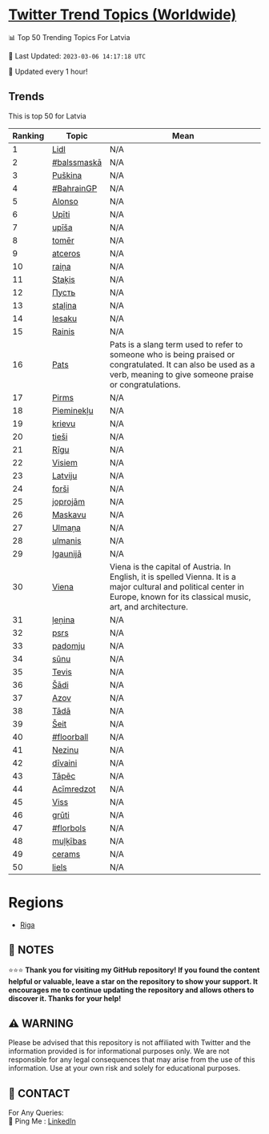 [Twitter Trend Topics (Worldwide)](https://github.com/ErcinDedeoglu/Twitter-Trend-Topics)
==========


📊 Top 50 Trending Topics For Latvia

📆 Last Updated: `2023-03-06 14:17:18 UTC`

🔧 Updated every 1 hour!


## Trends

This is top 50 for Latvia

| Ranking | Topic | Mean |
| ------- | ------------ | ------------ |
| 1 | [Lidl](http://twitter.com/search?q=Lidl) | N/A |
| 2 | [#balssmaskā](http://twitter.com/search?q=%23balssmask%c4%81) | N/A |
| 3 | [Puškina](http://twitter.com/search?q=Pu%c5%a1kina) | N/A |
| 4 | [#BahrainGP](http://twitter.com/search?q=%23BahrainGP) | N/A |
| 5 | [Alonso](http://twitter.com/search?q=Alonso) | N/A |
| 6 | [Upīti](http://twitter.com/search?q=Up%c4%abti) | N/A |
| 7 | [upīša](http://twitter.com/search?q=up%c4%ab%c5%a1a) | N/A |
| 8 | [tomēr](http://twitter.com/search?q=tom%c4%93r) | N/A |
| 9 | [atceros](http://twitter.com/search?q=atceros) | N/A |
| 10 | [raiņa](http://twitter.com/search?q=rai%c5%86a) | N/A |
| 11 | [Staķis](http://twitter.com/search?q=Sta%c4%b7is) | N/A |
| 12 | [Пусть](http://twitter.com/search?q=%d0%9f%d1%83%d1%81%d1%82%d1%8c) | N/A |
| 13 | [staļina](http://twitter.com/search?q=sta%c4%bcina) | N/A |
| 14 | [Iesaku](http://twitter.com/search?q=Iesaku) | N/A |
| 15 | [Rainis](http://twitter.com/search?q=Rainis) | N/A |
| 16 | [Pats](http://twitter.com/search?q=Pats) | Pats is a slang term used to refer to someone who is being praised or congratulated. It can also be used as a verb, meaning to give someone praise or congratulations. |
| 17 | [Pirms](http://twitter.com/search?q=Pirms) | N/A |
| 18 | [Pieminekļu](http://twitter.com/search?q=Pieminek%c4%bcu) | N/A |
| 19 | [krievu](http://twitter.com/search?q=krievu) | N/A |
| 20 | [tieši](http://twitter.com/search?q=tie%c5%a1i) | N/A |
| 21 | [Rīgu](http://twitter.com/search?q=R%c4%abgu) | N/A |
| 22 | [Visiem](http://twitter.com/search?q=Visiem) | N/A |
| 23 | [Latviju](http://twitter.com/search?q=Latviju) | N/A |
| 24 | [forši](http://twitter.com/search?q=for%c5%a1i) | N/A |
| 25 | [joprojām](http://twitter.com/search?q=joproj%c4%81m) | N/A |
| 26 | [Maskavu](http://twitter.com/search?q=Maskavu) | N/A |
| 27 | [Ulmaņa](http://twitter.com/search?q=Ulma%c5%86a) | N/A |
| 28 | [ulmanis](http://twitter.com/search?q=ulmanis) | N/A |
| 29 | [Igaunijā](http://twitter.com/search?q=Igaunij%c4%81) | N/A |
| 30 | [Viena](http://twitter.com/search?q=Viena) | Viena is the capital of Austria. In English, it is spelled Vienna. It is a major cultural and political center in Europe, known for its classical music, art, and architecture. |
| 31 | [ļeņina](http://twitter.com/search?q=%c4%bce%c5%86ina) | N/A |
| 32 | [psrs](http://twitter.com/search?q=psrs) | N/A |
| 33 | [padomju](http://twitter.com/search?q=padomju) | N/A |
| 34 | [sūnu](http://twitter.com/search?q=s%c5%abnu) | N/A |
| 35 | [Tevis](http://twitter.com/search?q=Tevis) | N/A |
| 36 | [Šādi](http://twitter.com/search?q=%c5%a0%c4%81di) | N/A |
| 37 | [Azov](http://twitter.com/search?q=Azov) | N/A |
| 38 | [Tādā](http://twitter.com/search?q=T%c4%81d%c4%81) | N/A |
| 39 | [Šeit](http://twitter.com/search?q=%c5%a0eit) | N/A |
| 40 | [#floorball](http://twitter.com/search?q=%23floorball) | N/A |
| 41 | [Nezinu](http://twitter.com/search?q=Nezinu) | N/A |
| 42 | [dīvaini](http://twitter.com/search?q=d%c4%abvaini) | N/A |
| 43 | [Tāpēc](http://twitter.com/search?q=T%c4%81p%c4%93c) | N/A |
| 44 | [Acīmredzot](http://twitter.com/search?q=Ac%c4%abmredzot) | N/A |
| 45 | [Viss](http://twitter.com/search?q=Viss) | N/A |
| 46 | [grūti](http://twitter.com/search?q=gr%c5%abti) | N/A |
| 47 | [#florbols](http://twitter.com/search?q=%23florbols) | N/A |
| 48 | [muļķības](http://twitter.com/search?q=mu%c4%bc%c4%b7%c4%abbas) | N/A |
| 49 | [cerams](http://twitter.com/search?q=cerams) | N/A |
| 50 | [liels](http://twitter.com/search?q=liels) | N/A |



# Regions

* [Riga](</Latvia/Riga.md>)



## 📝 NOTES

⭐⭐⭐ **Thank you for visiting my GitHub repository! If you found the content helpful or valuable, leave a star on the repository to show your support. It encourages me to continue updating the repository and allows others to discover it. Thanks for your help!**


## ⚠️ WARNING

Please be advised that this repository is not affiliated with Twitter and the information provided is for informational purposes only. We are not responsible for any legal consequences that may arise from the use of this information. Use at your own risk and solely for educational purposes.


## 📨 CONTACT

 For Any Queries:  
            🏓 Ping Me : [LinkedIn](https://www.linkedin.com/in/ercindedeoglu/)
